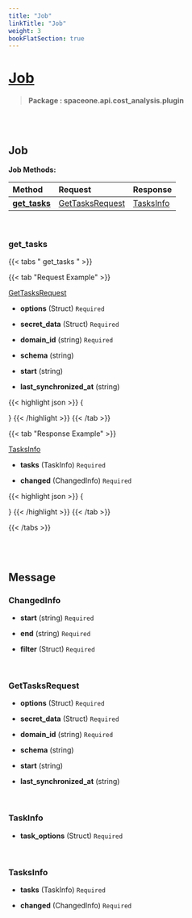 ```yaml
---
title: "Job"
linkTitle: "Job"
weight: 3
bookFlatSection: true
---
```

# [Job](#Job)



>  **Package : spaceone.api.cost_analysis.plugin**

<br>
<br>

## Job





**Job Methods:**


| Method | Request | Response |
| :----- | :-------- | :-------- |
| [**get_tasks**](./Job#get_tasks) | [GetTasksRequest](Job#gettasksrequest) | [TasksInfo](./Job#tasksinfo) |



    
<br>

### get_tasks









 {{< tabs " get_tasks " >}}

 {{< tab "Request Example" >}}



[GetTasksRequest](./Job#gettasksrequest)

* **options** (Struct)  `Required` 


* **secret_data** (Struct)  `Required` 


* **domain_id** (string)  `Required` 


* **schema** (string) 


* **start** (string) 


* **last_synchronized_at** (string) 





{{< highlight json >}}
{

}
{{< /highlight >}}
{{< /tab >}}


 {{< tab "Response Example" >}}

[TasksInfo](#TASKSINFO)
* **tasks** (TaskInfo)  `Required` 

* **changed** (ChangedInfo)  `Required` 



{{< highlight json >}}
{

}
{{< /highlight >}}
{{< /tab >}}


{{< /tabs >}}


    


<br>
<br>

## Message



### ChangedInfo
* **start** (string)  `Required` 

    
* **end** (string)  `Required` 

    
* **filter** (Struct)  `Required` 

    <br>

### GetTasksRequest
* **options** (Struct)  `Required` 

    
* **secret_data** (Struct)  `Required` 

    
* **domain_id** (string)  `Required` 

    
* **schema** (string) 

    
* **start** (string) 

    
* **last_synchronized_at** (string) 

    <br>

### TaskInfo
* **task_options** (Struct)  `Required` 

    <br>

### TasksInfo
* **tasks** (TaskInfo)  `Required` 

    
* **changed** (ChangedInfo)  `Required` 

    <br>
